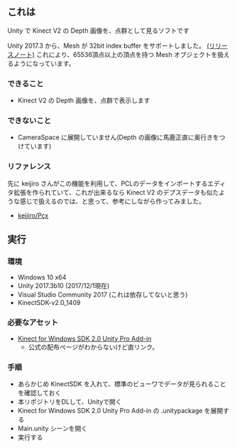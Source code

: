 ## これは

Unity で Kinect V2 の Depth 画像を、点群として見るソフトです

Unity 2017.3 から、Mesh が 32bit index buffer をサポートしました。 [(リリースノート)](https://unity3d.com/jp/unity/beta/unity2017.3.0b10) これにより、65536頂点以上の頂点を持つ Mesh オブジェクトを扱えるようになっています。

### できること

- Kinect V2 の Depth 画像を、点群で表示します

### できないこと

- CameraSpace に展開していません(Depth の画像に馬鹿正直に奥行きをつけています)

### リファレンス

先に keijiro さんがこの機能を利用して、PCLのデータをインポートするエディタ拡張を作られていて、これが出来るなら Kinect V2 のデプスデータも似たような感じで扱えるのでは、と思って、参考にしながら作ってみました。

- [keijiro/Pcx](https://github.com/keijiro/Pcx)

## 実行

### 環境

- Windows 10 x64
- Unity 2017.3b10 (2017/12/1現在)
- Visual Studio Community 2017 (これは依存してないと思う)
- KinectSDK-v2.0_1409

### 必要なアセット

- [Kinect for Windows SDK 2.0 Unity Pro Add-in](http://go.microsoft.com/fwlink/?LinkID=513177)
  - 公式の配布ページがわからないけど直リンク。

### 手順

- あらかじめ KinectSDK を入れて、標準のビューワでデータが見られることを確認しておく
- 本リポジトリをDLして、Unityで開く
- Kinect for Windows SDK 2.0 Unity Pro Add-in の .unitypackage を展開する
- Main.unity シーンを開く
- 実行する